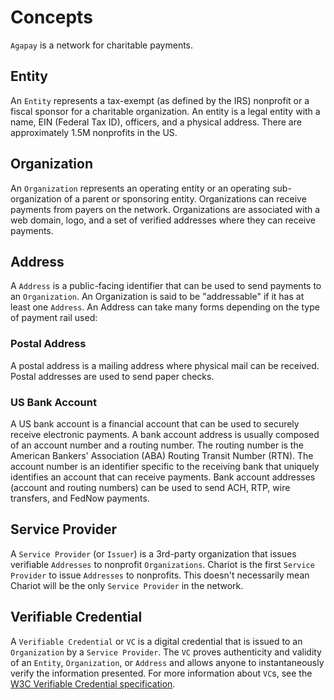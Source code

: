 # Concepts

`Agapay` is a network for charitable payments.

## Entity

An `Entity` represents a tax-exempt (as defined by the IRS) nonprofit or a fiscal sponsor for a charitable organization.
An entity is a legal entity with a name, EIN (Federal Tax ID), officers, and a physical address.
There are approximately 1.5M nonprofits in the US.

## Organization

An `Organization` represents an operating entity or an operating sub-organization of a parent or sponsoring entity.
Organizations can receive payments from payers on the network.
Organizations are associated with a web domain, logo, and a set of verified addresses where they can receive payments.

## Address

A `Address` is a public-facing identifier that can be used to send payments to an `Organization`.
An Organization is said to be "addressable" if it has at least one `Address`.
An Address can take many forms depending on the type of payment rail used:

### Postal Address

A postal address is a mailing address where physical mail can be received.
Postal addresses are used to send paper checks.

### US Bank Account

A US bank account is a financial account that can be used to securely receive electronic payments.
A bank account address is usually composed of an account number and a routing number.
The routing number is the American Bankers' Association (ABA) Routing Transit Number (RTN).
The account number is an identifier specific to the receiving bank that uniquely identifies an account that can receive payments.
Bank account addresses (account and routing numbers) can be used to send ACH, RTP, wire transfers, and FedNow payments.

## Service Provider

A `Service Provider` (or `Issuer`) is a 3rd-party organization that issues verifiable `Addresses` to nonprofit `Organizations`.
Chariot is the first `Service Provider` to issue `Addresses` to nonprofits.
This doesn't necessarily mean Chariot will be the only `Service Provider` in the network.

## Verifiable Credential

A `Verifiable Credential` or `VC` is a digital credential that is issued to an `Organization` by a `Service Provider`.
The `VC` proves authenticity and validity of an `Entity`, `Organization`, or `Address` and allows anyone to instantaneously verify the information presented.
For more information about `VC`s, see the [W3C Verifiable Credential specification](https://www.w3.org/TR/vc-data-model/).
